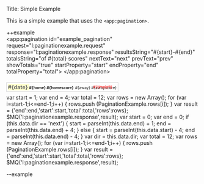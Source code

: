Title: Simple Example

This is a simple example that uses the `<app:pagination>`.

++example	
<app:pagination id="example_pagination" request="l:paginationexample.request" response="l:paginationexample.response"
	resultsString="#{start}-#{end}" totalsString="of #{total} scores" nextText="next"
	prevText="prev" showTotals="true" startProperty="start" endProperty="end" totalProperty="total">
</app:pagination>
<div class="scorecontainer">
	<app:iterator on="l:paginationexample.response then execute" property="rows" >
		<html:div class="scoreentry">
			<html:table width="100%">
				<html:tr class="scoretitle"><html:td>#{date} </html:td></html:tr>
				<html:tr><html:td class="home">#{home} #{homescore}</html:td></html:tr>
				<html:tr><html:td class="away">#{away} #{awayscore}</html:td></html:tr>
			</html:table>
			<html:div class="scoretime">#{timeleft}</html:div>
		</html:div>
	</app:iterator>
</div>
<app:script>
	var start = 1;
	var end = 4;
	var total = 12;
	var rows = new Array();
	for (var i=start-1;i&lt;=end-1;i++)
	{
		rows.push (PaginationExample.rows[i]);
	}
	var result = {'end':end,'start':start,'total':total,'rows':rows};
	$MQ('l:paginationexample.response',result);
</app:script>
<app:script on="l:paginationexample.request then execute">
	var start = 0;
	var end = 0;
	if (this.data.dir == 'next')
	{
		start = parseInt(this.data.end) + 1;
		end = parseInt(this.data.end) + 4;
	}
	else
	{
		start = parseInt(this.data.start) - 4;
		end = parseInt(this.data.end) - 4;
	}
	var dir = this.data.dir;
	var total = 12;
	var rows = new Array();
	for (var i=start-1;i&lt;=end-1;i++)
	{
		rows.push (PaginationExample.rows[i]);
	}
	var result = {'end':end,'start':start,'total':total,'rows':rows};
	$MQ('l:paginationexample.response',result);
</app:script>

<script>
	var PaginationExample = Class.create();
	PaginationExample.rows = new Array();
	function addScore(array,home,away,homescore,awayscore,date,timeleft)
	{
		array.push({'home':home,'away':away,'homescore':homescore,'awayscore':awayscore,'date':date,'timeleft':timeleft})
	}
	addScore(PaginationExample.rows,"(16) Hawaii","Nevada","","","Fri 11/16","");
	addScore(PaginationExample.rows,"(2) Oregon","Arizona",24,34,"Thu 11/15","Final");
	addScore(PaginationExample.rows,"(1) LSU","Mississippi","","","Sat 11/17","");
	addScore(PaginationExample.rows,"(3) Kansas","Iowa St","","","Sat 11/17","");
	addScore(PaginationExample.rows,"(4) Oklahoma","Texas Tech","","","Sat 11/17","");
	addScore(PaginationExample.rows,"(5) Missouri","Kansas St","","","Sat 11/17","");
	addScore(PaginationExample.rows,"(6) West Virgina","(22) Cincinatti","","","Sat 11/17","");
	addScore(PaginationExample.rows,"(7) Ohio St","(21) Michigan","","","Sat 11/17","");
	addScore(PaginationExample.rows,"(23) Kentucky","(9) Georgia","","","Sat 11/17","");
	addScore(PaginationExample.rows,"Miami (FL)","(10) Virginia Tech","","","Sat 11/17","");
	addScore(PaginationExample.rows,"Florida Atlantic","(12) Florida","","","Sat 11/17","");
	addScore(PaginationExample.rows,"(17) Boston College","(15) Clemson","","","Sat 11/17","");
</script>
--example

<style>
.scoretitle
{
	color:#696969;
	background-color:#FFFFCC;
	font-weight:bold;
}
.home
{
	font-weight:bold;
	font-size:10px;
}
.scoretime
{
	color:#F00;
	font-size:10px;
	position:absolute;
	top:5px;
	right:14px;
}
.away
{
	font-size:10px;
}
.scoreentry
{
	border-left:1px solid #ccc;
	border-top:1px solid #ccc;
	border-right:1px solid #ccc;
	border-bottom:1px solid #ccc;
	padding:3px 3px;
	margin-bottom:5px;
	width:150px;
	position:relative;
}
.scorecontainer
{
	padding-top:10px;
	padding-bottom:10px;
}
</style>